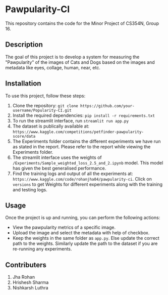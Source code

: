 # Pawpularity-CI

This repository contains the code for the Minor Project of CS354N, Group 16.

## Description

The goal of this project is to develop a system for measuring the "Pawpularity" of the images of Cats and Dogs based on the images and metadata like eyes, collage, human, near, etc.

## Installation

To use this project, follow these steps:

1. Clone the repository: `git clone https://github.com/your-username/Popularity-CI.git`
2. Install the required dependencies: `pip install -r requirements.txt`
3. To run the streamlit interface, run `streamlit run app.py`
4. The dataset is publically available at: `https://www.kaggle.com/competitions/petfinder-pawpularity-score/data`
5. The Experiments folder contains the different experiments we have run as stated in the report. Please refer to the report while viewing the Experiments folder.
6. The streamlit interface uses the weights of `/Experiments/Sample_weighted_loss_2.5_and_2.ipynb` model. This model has given the best generalised performance.
7. Find the training logs and output of all the experiments at: `https://www.kaggle.com/code/rohanjha04/pawpularity-ci`. Click on `versions` to get Weights for different experiments along with the training and testing logs.

## Usage

Once the project is up and running, you can perform the following actions:

- View the pawpularity metrics of a specific image.
- Upload the image and select the metadata with help of checkbox.
- Keep the weights in the same folder as `app.py`. Else update the correct path to the weights. Similarly update the path to the dataset if you are re-running any experiments.

## Contributers
1. Jha Rohan
2. Hrishesh Sharma
3. Nishkarsh Luthra

